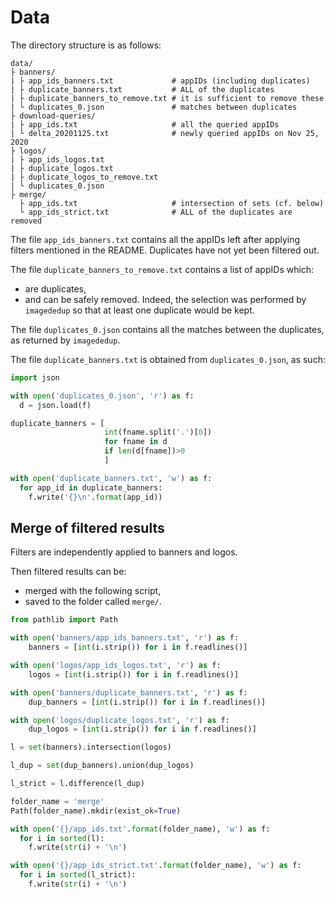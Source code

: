 # Data

The directory structure is as follows:
```
data/
├ banners/
| ├ app_ids_banners.txt             # appIDs (including duplicates)
| ├ duplicate_banners.txt           # ALL of the duplicates
| ├ duplicate_banners_to_remove.txt # it is sufficient to remove these
| └ duplicates_0.json               # matches between duplicates
├ download-queries/
| ├ app_ids.txt                     # all the queried appIDs
| └ delta_20201125.txt              # newly queried appIDs on Nov 25, 2020
├ logos/
| ├ app_ids_logos.txt
| ├ duplicate_logos.txt
| ├ duplicate_logos_to_remove.txt
| └ duplicates_0.json
├ merge/
  ├ app_ids.txt                     # intersection of sets (cf. below)
  └ app_ids_strict.txt              # ALL of the duplicates are removed
```

The file `app_ids_banners.txt` contains all the appIDs left after applying filters mentioned in the README.
Duplicates have not yet been filtered out.

The file `duplicate_banners_to_remove.txt` contains a list of appIDs which:
-   are duplicates,
-   and can be safely removed.
Indeed, the selection was performed by `imagededup` so that at least one duplicate would be kept.

The file `duplicates_0.json` contains all the matches between the duplicates, as returned by `imagededup`.

The file `duplicate_banners.txt` is obtained from `duplicates_0.json`, as such:

```python
import json

with open('duplicates_0.json', 'r') as f:
  d = json.load(f)

duplicate_banners = [
                     int(fname.split('.')[0])
                     for fname in d
                     if len(d[fname])>0
                     ]

with open('duplicate_banners.txt', 'w') as f:
  for app_id in duplicate_banners:
    f.write('{}\n'.format(app_id))
```

## Merge of filtered results

Filters are independently applied to banners and logos.

Then filtered results can be:
-   merged with the following script,
-   saved to the folder called `merge/`.

```python
from pathlib import Path

with open('banners/app_ids_banners.txt', 'r') as f:
    banners = [int(i.strip()) for i in f.readlines()]

with open('logos/app_ids_logos.txt', 'r') as f:
    logos = [int(i.strip()) for i in f.readlines()]

with open('banners/duplicate_banners.txt', 'r') as f:
    dup_banners = [int(i.strip()) for i in f.readlines()]

with open('logos/duplicate_logos.txt', 'r') as f:
    dup_logos = [int(i.strip()) for i in f.readlines()]

l = set(banners).intersection(logos)

l_dup = set(dup_banners).union(dup_logos)

l_strict = l.difference(l_dup)

folder_name = 'merge'
Path(folder_name).mkdir(exist_ok=True)

with open('{}/app_ids.txt'.format(folder_name), 'w') as f:
  for i in sorted(l):
    f.write(str(i) + '\n')

with open('{}/app_ids_strict.txt'.format(folder_name), 'w') as f:
  for i in sorted(l_strict):
    f.write(str(i) + '\n')
```
